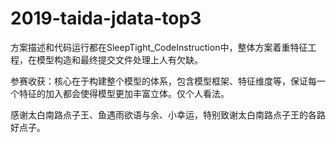 # 2019-taida-jdata-top3

方案描述和代码运行都在SleepTight_CodeInstruction中，整体方案着重特征工程，在模型构造和最终提交文件处理上人有欠缺。

参赛收获：核心在于构建整个模型的体系，包含模型框架、特征维度等，保证每一个特征的加入都会使得模型更加丰富立体。仅个人看法。

感谢太白南路点子王、鱼遇雨欲语与余、小幸运，特别致谢太白南路点子王的各路好点子。

